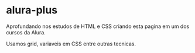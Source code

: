 # alura-plus

Aprofundando nos estudos de HTML e CSS criando esta pagina em um dos cursos da Alura.

Usamos grid, variaveis em CSS entre outras tecnicas.
